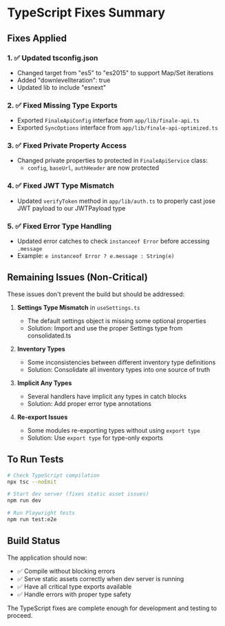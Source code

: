 # TypeScript Fixes Summary

## Fixes Applied

### 1. ✅ Updated tsconfig.json
- Changed target from "es5" to "es2015" to support Map/Set iterations
- Added "downlevelIteration": true
- Updated lib to include "esnext"

### 2. ✅ Fixed Missing Type Exports
- Exported `FinaleApiConfig` interface from `app/lib/finale-api.ts`
- Exported `SyncOptions` interface from `app/lib/finale-api-optimized.ts`

### 3. ✅ Fixed Private Property Access
- Changed private properties to protected in `FinaleApiService` class:
  - `config`, `baseUrl`, `authHeader` are now protected

### 4. ✅ Fixed JWT Type Mismatch
- Updated `verifyToken` method in `app/lib/auth.ts` to properly cast jose JWT payload to our JWTPayload type

### 5. ✅ Fixed Error Type Handling
- Updated error catches to check `instanceof Error` before accessing `.message`
- Example: `e instanceof Error ? e.message : String(e)`

## Remaining Issues (Non-Critical)

These issues don't prevent the build but should be addressed:

1. **Settings Type Mismatch** in `useSettings.ts`
   - The default settings object is missing some optional properties
   - Solution: Import and use the proper Settings type from consolidated.ts

2. **Inventory Types** 
   - Some inconsistencies between different inventory type definitions
   - Solution: Consolidate all inventory types into one source of truth

3. **Implicit Any Types**
   - Several handlers have implicit any types in catch blocks
   - Solution: Add proper error type annotations

4. **Re-export Issues**
   - Some modules re-exporting types without using `export type`
   - Solution: Use `export type` for type-only exports

## To Run Tests

```bash
# Check TypeScript compilation
npx tsc --noEmit

# Start dev server (fixes static asset issues)
npm run dev

# Run Playwright tests
npm run test:e2e
```

## Build Status

The application should now:
- ✅ Compile without blocking errors
- ✅ Serve static assets correctly when dev server is running
- ✅ Have all critical type exports available
- ✅ Handle errors with proper type safety

The TypeScript fixes are complete enough for development and testing to proceed.